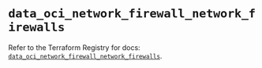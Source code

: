 # `data_oci_network_firewall_network_firewalls`

Refer to the Terraform Registry for docs: [`data_oci_network_firewall_network_firewalls`](https://registry.terraform.io/providers/oracle/oci/7.19.0/docs/data-sources/network_firewall_network_firewalls).
